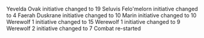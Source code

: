 Yevelda Ovak initiative changed to 19
Seluvis Felo'melorn initiative changed to 4
Faerah Duskrane initiative changed to 10
Marin initiative changed to 10
Werewolf 1 initiative changed to 15
Werewolf 1 initiative changed to 9
Werewolf 2 initiative changed to 7
Combat re-started

